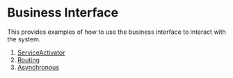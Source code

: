 # Business Interface

This provides examples of how to use the business interface to interact with the system.  

1. [ServiceActivator](ServiceActivator)
2. [Routing](Routing)
3. [Asynchronous](Asynchronous)
